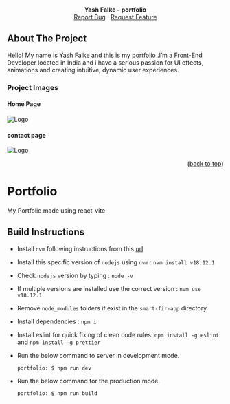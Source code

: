 <div id="top"></div>

<br />
<div align="center">
  <p align="center">
    <b>Yash Falke - portfolio</b>
    <br />
    <!-- <a href="https://arcane-retreat-14101.herokuapp.com/">View Demo</a> -->
    <!-- · -->
    <a href="https://github.com/yashfalke77/portfolio/issues">Report Bug</a>
    ·
    <a href="https://github.com/yashfalke77/portfolio/issues">Request Feature</a>
  </p>
</div>

<!-- ABOUT THE PROJECT -->

## About The Project

Hello! My name is Yash Falke and this is my portfolio .I’m a Front-End Developer located in India and i have a serious passion for UI effects, animations and creating intuitive, dynamic user experiences.

### Project Images

#### Home Page

<img src="./project screenshots/2.png" alt="Logo" >

#### contact page

<img src="./project screenshots/1.png" alt="Logo" >

<p align="right">(<a href="#top">back to top</a>)</p>

# Portfolio

My Portfolio made using react-vite

## Build Instructions

- Install `nvm` following instructions from this [url](https://github.com/creationix/nvm#installation-and-update)
- Install this specific version of `nodejs` using `nvm` : `nvm install v18.12.1`
- Check `nodejs` version by typing : `node -v`
- If multiple versions are installed use the correct version : `nvm use v18.12.1`
- Remove `node_modules` folders if exist in the `smart-fir-app` directory
- Install dependencies : `npm i`
- Install eslint for quick fixing of clean code rules: `npm install -g eslint` and `npm install -g prettier`
- Run the below command to server in development mode.

  `portfolio: $ npm run dev`

- Run the below command for the production mode.

  `portfolio: $ npm run build`
